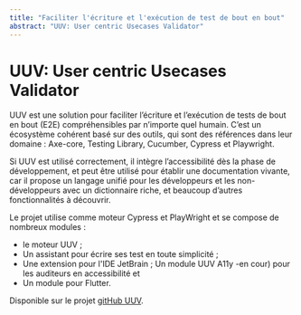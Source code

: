 ```yaml
---
title: "Faciliter l'écriture et l'exécution de test de bout en bout"
abstract: "UUV: User centric Usecases Validator"
---
```


# UUV: User centric Usecases Validator

UUV est une solution pour faciliter l’écriture et l’exécution de tests de bout en bout (E2E) compréhensibles par n’importe quel humain. C’est un écosystème cohérent basé sur des outils, qui sont des références dans leur domaine : Axe-core, Testing Library, Cucumber, Cypress et Playwright.

Si UUV est utilisé correctement, il intègre l’accessibilité dès la phase de développement, et peut être utilisé pour établir une documentation vivante, car il propose un langage unifié pour les développeurs et les non-développeurs avec un dictionnaire riche, et beaucoup d’autres fonctionnalités à découvrir.

Le projet utilise comme moteur Cypress et PlayWright et se compose de nombreux modules :
* le moteur UUV ;
* Un assistant pour écrire ses test en toute simplicité ;
* Une extension pour l'IDE JetBrain	 ; Un module UUV A11y -en cour) pour les auditeurs en accessibilité et
* Un module pour Flutter.

Disponible sur le projet [gitHub UUV](https://github.com/Orange-OpenSource/uuv). 

